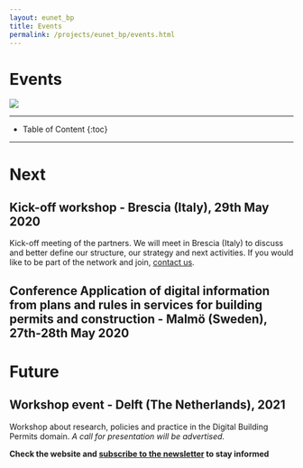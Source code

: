 ```yaml
---
layout: eunet_bp
title: Events
permalink: /projects/eunet_bp/events.html
---
```




<h1>Events</h1>


<div class="row">
  <div class="col-sm-12 col-xs-12"><img class="img-responsive" src="{{ "/projects/eunet_bp/img/provheader3.png" }}" style="max-height: 300px"></div>
</div>


- - -

* Table of Content
{:toc}

- - -

# Next

## Kick-off workshop - Brescia (Italy), 29th May 2020 

Kick-off meeting of the partners. We will meet in Brescia (Italy) to discuss and better define our structure, our strategy and next activities. If you would like to be part of the network and join, [contact us](f.noardo@tudelft.nl).

## Conference Application of digital information from plans and rules in services for building permits and construction -  Malmö (Sweden), 27th-28th May 2020

# Future

## Workshop event - Delft (The Netherlands), 2021

Workshop about research, policies and practice in the Digital Building Permits domain. *A call for presentation will be advertised.*

**Check the website and [subscribe to the newsletter](https://tinyletter.com/EuropeanNetwork4DigitalBuildingPermission) to stay informed**

<!--
# Past

## 
-->
